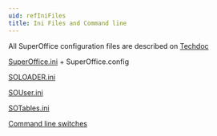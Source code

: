 ```yaml
---
uid: refIniFiles
title: Ini Files and Command line
---
```


All SuperOffice configuration files are described on [Techdoc](http://techdoc.superoffice.com)

[SuperOffice.ini](http://techdoc.superoffice.com/?sixSuperOffice.ini.html) + SuperOffice.config

[SOLOADER.ini](http://techdoc.superoffice.com/?sixSOLoader.html)

[SOUser.ini](http://techdoc.superoffice.com/?sixSOUser.ini.html)

[SOTables.ini](http://techdoc.superoffice.com/?sixSoTables.ini.html)

[Command line switches](http://techdoc.superoffice.com/?sixInifiles.html)